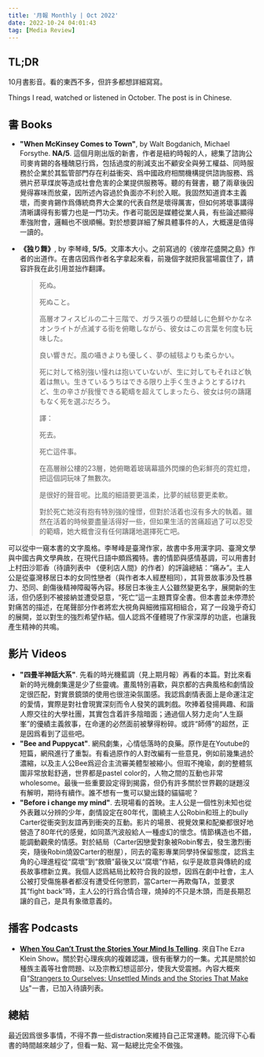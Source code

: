 ```yaml
---
title: '月報 Monthly | Oct 2022'
date: 2022-10-24 04:01:43
tag: [Media Review]
---
```

## TL;DR

10月書影音。看的東西不多，但許多都想詳細寫寫。

Things I read, watched or listened in October. The post is in Chinese.

<!-- more -->

## 書 Books

+ **"When McKinsey Comes to Town"**, by Walt Bogdanich, Michael Forsythe. **NA/5**. 這個月剛出版的新書，作者是紐約時報的人，總集了諮詢公司麥肯錫的各種醜惡行爲，包括過度的削減支出不顧安全與勞工權益、同時服務於企業於其監管部門存在利益衝突、爲中國政府相關機構提供諮詢服務、爲鴉片菸草煤炭等造成社會危害的企業提供服務等。聽的有聲書，聽了兩章後因覺得寡味而放棄，因所述內容過於負面亦不利於入眠。我固然知道資本主義壞，而麥肯錫作爲傳統商界大企業的代表自然是壞得厲害，但如何將壞事講得清晰講得有影響力也是一門功夫。作者可能因是媒體從業人員，有些論述顯得牽強附會，邏輯也不很順暢。對於想要詳細了解具體事件的人，大概還是值得一讀的。

+ **《独り舞》**, by 李琴峰, **5/5**。文庫本大小。之前寫過的《彼岸花盛開之島》作者的出道作。在書店因爲作者名字拿起來看，前幾個字就把我當場震住了，請容許我在此引用並拙作翻譯。

  > 死ぬ。
  >
  > 死ぬこと。
  >
  > 高層オフィスビルの二十三階で、ガラス張りの壁越しに色鮮やかなネオンライトが点滅する街を俯瞰しながら、彼女はこの言葉を何度も玩味した。
  >
  > 良い響きだ。風の囁きよりも優しく、夢の絨毯よりも柔らかい。
  >
  > 死に対して格別強い憧れは抱いていないが、生に対してもそれほど執着は無い。生きているうちはできる限り上手く生きようとするけれど、生の辛さが我慢できる範疇を超えてしまったら、彼女は何の躊躇もなく死を選ぶだろう。
  >
  > 譯：
  >
  > 死去。
  >
  > 死亡這件事。
  >
  > 在高層辦公樓的23層，她俯瞰着玻璃幕牆外閃爍的色彩鮮亮的霓虹燈，把這個詞玩味了無數次。
  >
  > 是很好的聲音呢。比風的細語要更溫柔，比夢的絨毯要更柔軟。
  >
  > 對於死亡她沒有抱有特別強的憧憬，但對於活着也沒有多大的執着。雖然在活着的時候要盡量活得好一些，但如果生活的苦痛超過了可以忍受的範疇，她大概會沒有任何躊躇地選擇死亡吧。

​	可以從中一窺本書的文字風格。李琴峰是臺灣作家，故書中多用漢字詞、臺灣文學與中國古典文學典故，在現代日語中頗爲獨特。書的情節與感情基調，可以用書封上村田沙耶香（待讀列表中 《便利店人間》的作者）的評論總結：“痛み”。主人公是從臺灣移居日本的女同性戀者（與作者本人經歷相同），其背景故事涉及性暴力、恐同、創傷後精神障礙等內容。移居日本後主人公雖然變更名字，展開新的生活，但仍感到不被接納並遭受惡意，“死亡”這一主題貫穿全書。但本書並未停滯於對痛苦的描述，在尾聲部分作者將宏大視角與細微描寫相組合，寫了一段幾乎奇幻的展開，並以對生的強烈希望作結。個人認爲不僅體現了作家深厚的功底，也讓我產生精神的共鳴。

## 影片 Videos

+ **"四畳半神話大系"**. 先看的時光機藍調（見上期月報）再看的本篇。對比來看新的時光機劇集還是少了些靈魂。畫風特別喜歡，與京都的古典風格和劇情設定很匹配，對實景鏡頭的使用也很渲染氛圍感。我認爲劇情表面上是命運注定的愛情，實際是對社會現實深刻而令人發笑的諷刺戲。吹捧着發揚興趣、和諧人際交往的大學社團，其實包含着許多陰暗面；通過個人努力走向“人生巔峯”的優績主義敘事，在命運的必然面前被擊得粉碎。或許“師傅”的超然，正是因爲看到了這些吧。
+ **"Bee and Puppycat"**. 網飛劇集，心情低落時的良藥。原作是在Youtube的短篇，網飛進行了重製。有看過原作的人對改編有一些意見，例如前幾集過於濃縮，以及主人公Bee爲迎合主流審美體型被縮小。但瑕不掩瑜，劇的整體氛圍非常放鬆舒適，世界都是pastel color的，人物之間的互動也非常wholesome。最後一些重要設定得到揭露，但仍有許多關於世界觀的謎題沒有解明，期待有續作。誰不想有一隻可以變出錢的貓貓呢？
+ **"Before i change my mind"**. 去現場看的首映。主人公是一個性別未知也從外表難以分辨的少年，劇情設定在80年代，圍繞主人公Robin和班上的bully Carter從衝突到友誼再到衝突的互動。影片的場景、視覺效果和配樂都很好地營造了80年代的感覺，如同蒸汽波般給人一種虛幻的懷念。情節構造也不錯，能調動觀衆的情感。對於結局（Carter因戀愛對象被Robin奪去，發生激烈衝突，隨後Robin燒毀Carter的樹屋），同去的電影專業同學持保留態度，認爲主角的心理進程從“腐壞”到“救贖”最後又以“腐壞”作結，似乎是故意與傳統的成長故事標新立異。我個人認爲結局比較符合我的設想，因爲在劇中社會，主人公被打受傷施暴者都沒有遭受任何懲罰，當Carter一再欺侮TA，並要求其“fight back”時，主人公的行爲合情合理，燒掉的不只是木頭，而是長期忍讓的自己，是具有象徵意義的。

## 播客 Podcasts

+ **[When You Can’t Trust the Stories Your Mind Is Telling](https://www.nytimes.com/2022/10/04/opinion/ezra-klein-podcast-rachel-aviv.html?)**. 來自The Ezra Klein Show。關於對心理疾病的複雜認識，很有衝擊力的一集。尤其是關於如種族主義等社會問題、以及宗教幻想這部分，使我大受震撼。內容大概來自“[Strangers to Ourselves: Unsettled Minds and the Stories That Make Us](https://us.macmillan.com/books/9780374600846/strangerstoourselves)"一書，已加入待讀列表。

## 總結

最近因爲很多事情，不得不靠一些distraction來維持自己正常運轉。能沉得下心看書的時間越來越少了，但看一點、寫一點總比完全不做強。